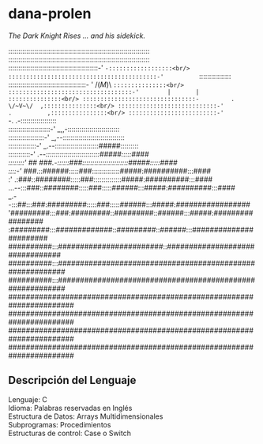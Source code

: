 dana-prolen
===========

<i>The Dark Knight Rises ... and his sidekick.</i><br/>

:::::::::::::::::::::::::::::::::::::::::::::::::::::::::::::::::::::::<br/>
:::::::::::::::::::::::::::::::::::::::::::::::::::::::::::::::::::::::<br/>
:::::::::::::::::::::::::::::::::::::::::::::-'    `-::::::::::::::::::<br/>
::::::::::::::::::::::::::::::::::::::::::-'          `::::::::::::::::<br/>
:::::::::::::::::::::::::::::::::::::::-  '   /(_M_)\  `:::::::::::::::<br/>
:::::::::::::::::::::::::::::::::::-'        |       |  :::::::::::::::<br/>
::::::::::::::::::::::::::::::::-         .   \/~V~\/  ,:::::::::::::::<br/>
::::::::::::::::::::::::::::-'             .          ,::::::::::::::::<br/>
:::::::::::::::::::::::::-'                 `-.    .-::::::::::::::::::<br/>
:::::::::::::::::::::-'                  _,,-::::::::::::::::::::::::::<br/>
::::::::::::::::::-'                _,--:::::::::::::::::::::::::::::::<br/>
::::::::::::::-'               _.--::::::::::::::::::::::#####:::::::::<br/>
:::::::::::-'             _.--:::::::::::::::::::::::::::#####:::::####<br/>
::::::::'    ##     ###.-::::::###:::::::::::::::::::::::#####:::::####<br/>
::::-'       ###_.::######:::::###::::::::::::::#####:##########:::####<br/>
:'         .:###::########:::::###::::::::::::::#####:##########:::####<br/>
     ...--:::###::########:::::###:::::######:::#####:##########:::####<br/>
 _.--:::##:::###:#########:::::###:::::######:::#####:#################<br/>
'#########:::###:#########::#########::######:::#####:#################<br/>
:#########:::#############::#########::######:::#######################<br/>
##########:::########################::################################<br/>
##########:::##########################################################<br/>
##########:::##########################################################<br/>
#######################################################################<br/>
#######################################################################<br/>
#######################################################################<br/>
#######################################################################<br/>

Descripción del Lenguaje<br/>
------------------------
Lenguaje: C<br/>
Idioma: Palabras reservadas en Inglés<br/>
Estructura de Datos: Arrays Multidimensionales<br/>
Subprogramas: Procedimientos<br/>
Estructuras de control: Case o Switch<br/>
